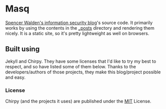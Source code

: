 # Masq

[Spencer Walden's information security blog](https://www.spencerwalden.net)'s
source code. It primarily works by using the contents in the [\_posts](/_posts)
directory and rendering them nicely. It is a static site, so it's pretty
lightweight as well on browsers.

## Built using

Jekyll and Chirpy. They have some licenses that I'd like to try my best to
respect, and so have listed some of them below. Thanks to the developers/authors
of those projects, they make this blog/project possible and easy.

### License

Chirpy (and the projects it uses) are published under the [MIT][mit] License.

[gem]: https://rubygems.org/gems/jekyll-theme-chirpy
[chirpy]: https://github.com/cotes2020/jekyll-theme-chirpy/
[use-template]: https://github.com/cotes2020/chirpy-starter/generate
[cd]: https://en.wikipedia.org/wiki/Continuous_deployment
[mit]: https://github.com/cotes2020/chirpy-starter/blob/master/LICENSE
